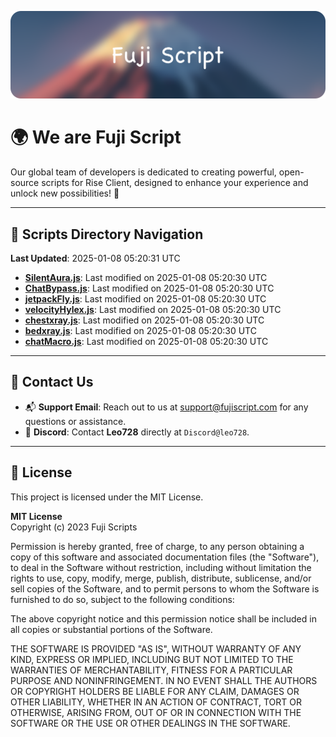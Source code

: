 ![Banner](.github/b.webp)

# 🌍 **We are Fuji Script**

Our global team of developers is dedicated to creating powerful, open-source scripts for Rise Client, designed to enhance your experience and unlock new possibilities! 🌟

---
<!-- SCRIPTS_NAVIGATION_START -->
## 📂 **Scripts Directory Navigation**

**Last Updated**: 2025-01-08 05:20:31 UTC

- **[SilentAura.js](scripts/SilentAura.js)**: Last modified on 2025-01-08 05:20:30 UTC
- **[ChatBypass.js](scripts/ChatBypass.js)**: Last modified on 2025-01-08 05:20:30 UTC
- **[jetpackFly.js](scripts/jetpackFly.js)**: Last modified on 2025-01-08 05:20:30 UTC
- **[velocityHylex.js](scripts/velocityHylex.js)**: Last modified on 2025-01-08 05:20:30 UTC
- **[chestxray.js](scripts/chestxray.js)**: Last modified on 2025-01-08 05:20:30 UTC
- **[bedxray.js](scripts/bedxray.js)**: Last modified on 2025-01-08 05:20:30 UTC
- **[chatMacro.js](scripts/chatMacro.js)**: Last modified on 2025-01-08 05:20:30 UTC

<!-- SCRIPTS_NAVIGATION_END -->

---

## 💬 **Contact Us**  
- 📬 **Support Email**: Reach out to us at [support@fujiscript.com](mailto:support@fujiscript.com) for any questions or assistance.  
- 💬 **Discord**: Contact **Leo728** directly at `Discord@leo728`.

---

## 📜 **License**

This project is licensed under the MIT License.  

**MIT License**  
Copyright (c) 2023 Fuji Scripts  

Permission is hereby granted, free of charge, to any person obtaining a copy of this software and associated documentation files (the "Software"), to deal in the Software without restriction, including without limitation the rights to use, copy, modify, merge, publish, distribute, sublicense, and/or sell copies of the Software, and to permit persons to whom the Software is furnished to do so, subject to the following conditions:  

The above copyright notice and this permission notice shall be included in all copies or substantial portions of the Software.  

THE SOFTWARE IS PROVIDED "AS IS", WITHOUT WARRANTY OF ANY KIND, EXPRESS OR IMPLIED, INCLUDING BUT NOT LIMITED TO THE WARRANTIES OF MERCHANTABILITY, FITNESS FOR A PARTICULAR PURPOSE AND NONINFRINGEMENT. IN NO EVENT SHALL THE AUTHORS OR COPYRIGHT HOLDERS BE LIABLE FOR ANY CLAIM, DAMAGES OR OTHER LIABILITY, WHETHER IN AN ACTION OF CONTRACT, TORT OR OTHERWISE, ARISING FROM, OUT OF OR IN CONNECTION WITH THE SOFTWARE OR THE USE OR OTHER DEALINGS IN THE SOFTWARE.  
